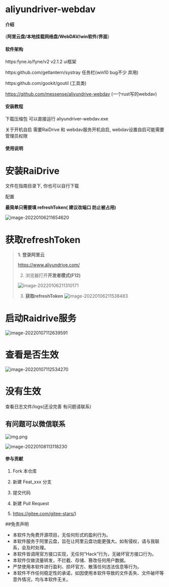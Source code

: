 # aliyundriver-webdav 

#### 介绍
{**阿里云盘/本地挂载网络盘/WebDAV/win软件/界面**}

#### 软件架构
https:fyne.io/fyne/v2 v2.1.2 ui框架

https:github.com/getlantern/systray 任务栏(win10 bug不少 弃用)

https:github.com/gookit/goutil (工具类)

https://github.com/messense/aliyundrive-webdav (一个rust写的webdav)

#### 安装教程

下载压缩包 可以直接运行 aliyundriver-webdav.exe

关于开机自启 需要RaiDrive 和 webdav服务开机自启, webdav设置自启可能需要管理员权限

#### 使用说明

# 安装RaiDrive

文件在指南目录下, 你也可以自行下载

配置

**最简单只需要填 refreshToken( 建议改端口 防止被占用)**

![image-20220106211654620](README.assets/image-20220106211654620.png)





# 获取refreshToken

> **1. 登录阿里云**
>
> https://www.aliyundrive.com/
>
> 2. 浏览器打开**开发者模式(F12)**
>
> ![image-20220106211310171](README.assets/image-20220106211310171.png)
>
> 3. **获取refreshToken**
>    ![image-20220106211538483](README.assets/image-20220106211538483.png)

# 启动Raidrive服务

![image-20220107112639591](README.assets/image-20220107112639591.png)

# 查看是否生效

![image-20220107112534270](README.assets/image-20220107112534270.png)

# 没有生效

查看日志文件/logs(还没完善 有问题请联系)

## 有问题可以微信联系

![img.png](img.png)

![image-20220108113118230](README.assets/image-20220108113118230.png)

#### 参与贡献

1. Fork 本仓库
2. 新建 Feat_xxx 分支
3. 提交代码
4. 新建 Pull Request

5. https://gitee.com/gitee-stars/)

##免责声明
- 本软件为免费开源项目，无任何形式的盈利行为。
- 本软件服务于阿里云盘，旨在让阿里云盘功能更强大。如有侵权，请与我联系，会及时处理。
- 本软件皆调用官方接口实现，无任何“Hack”行为，无破坏官方接口行为。
- 本软件仅做流量转发，不拦截、存储、篡改任何用户数据。
- 严禁使用本软件进行盈利、损坏官方、散落任何违法信息等行为。
- 本软件不作任何稳定性的承诺，如因使用本软件导致的文件丢失、文件破坏等意外情况，均与本软件无关。